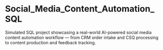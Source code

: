 # Social_Media_Content_Automation_SQL
Simulated SQL project showcasing a real-world AI-powered social media content automation workflow — from CRM order intake and CSQ processing to content production and feedback tracking.
